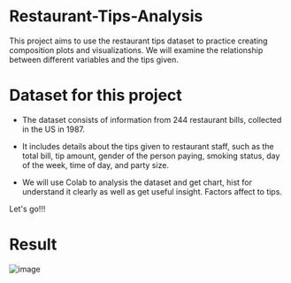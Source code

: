 # Restaurant-Tips-Analysis

This project aims to use the restaurant tips dataset to practice creating composition plots and visualizations. We will examine the relationship between different variables and the tips given.



# Dataset for this project
- The dataset consists of information from 244 restaurant bills, collected in the US in 1987.

- It includes details about the tips given to restaurant staff, such as the total bill, tip amount, gender of the person paying, smoking status, day of the week, time of day, and party size.

- We will use Colab to analysis the dataset and get chart, hist for understand it clearly as well as get useful insight. Factors affect to tips.


Let's go!!!

# Result



![image](https://github.com/user-attachments/assets/da20541b-80a3-44c3-a3e2-990728e3396f)




